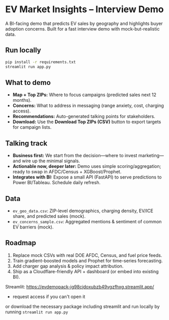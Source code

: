 # EV Market Insights – Interview Demo

A BI-facing demo that predicts EV sales by geography and highlights buyer adoption concerns. Built for a fast interview demo with mock-but-realistic data.

## Run locally
```bash
pip install -r requirements.txt
streamlit run app.py
```

## What to demo
- **Map + Top ZIPs:** Where to focus campaigns (predicted sales next 12 months).
- **Concerns:** What to address in messaging (range anxiety, cost, charging access).
- **Recommendations:** Auto-generated talking points for stakeholders.
- **Download:** Use the **Download Top ZIPs (CSV)** button to export targets for campaign lists.

## Talking track 
- **Business first:** We start from the decision—where to invest marketing—and wire up the minimal signals.
- **Actionable now, deeper later:** Demo uses simple scoring/aggregation; ready to swap in AFDC/Census + XGBoost/Prophet.
- **Integrates with BI:** Expose a small API (FastAPI) to serve predictions to Power BI/Tableau. Schedule daily refresh.

## Data
- `ev_geo_data.csv`: ZIP-level demographics, charging density, EV/ICE share, and predicted sales (mock).
- `ev_concerns_sample.csv`: Aggregated mentions & sentiment of common EV barriers (mock).

## Roadmap 
1. Replace mock CSVs with real DOE AFDC, Census, and fuel price feeds.
2. Train gradient-boosted models and Prophet for time-series forecasting.
3. Add charger gap analysis & policy impact attribution.
4. Ship as a Cloudflare-friendly API + dashboard (or embed into existing BI).

Streamlit: https://evdemopack-ig98cjdoxubzb49vgzfhxg.streamlit.app/

- request access if you can't open it

or download the necessary package including streamlit and run locally by running 
`streamlit run app.py`
